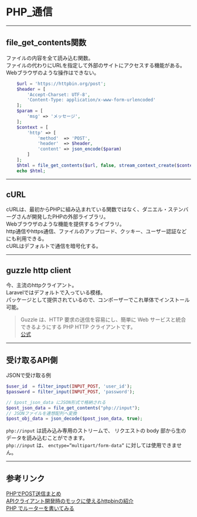 # PHP_通信

---

## file_get_contents関数

ファイルの内容を全て読み込む関数。  
ファイルの代わりにURLを指定して外部のサイトにアクセスする機能がある。  
Webブラウザのような操作はできない。  

``` php : post例
    $url = 'https://httpbin.org/post';
    $header = [
        'Accept-Charset: UTF-8',
        'Content-Type: application/x-www-form-urlencoded'
    ];
    $param = [
        'msg' => 'メッセージ',
    ];
    $context = [
        'http' => [
            'method'  => 'POST',
            'header'  => $header,
            'content' => json_encode($param)
        ]
    ];
    $html = file_get_contents($url, false, stream_context_create($context));
    echo $html;
```

---

## cURL

cURLは、最初からPHPに組み込まれている関数ではなく、ダニエル・ステンバーグさんが開発したPHPの外部ライブラリ。  
Webブラウザのような機能を提供するライブラリ。  
http通信やhttps通信、ファイルのアップロード、クッキー、ユーザー認証などにも利用できる。  
cURLはデフォルトで通信を暗号化する。  

---

## guzzle http client

今、主流のhttpクライアント。  
Laravelではデフォルトで入っている模様。  
パッケージとして提供されているので、コンポーザーでこれ単体でインストール可能。  

>Guzzle は、HTTP 要求の送信を容易にし、簡単に Web サービスと統合できるようにする PHP HTTP クライアントです。  
[公式](https://docs.guzzlephp.org/en/stable/)  

---

## 受け取るAPI側

JSONで受け取る例  

``` php
$user_id  = filter_input(INPUT_POST, 'user_id');
$password = filter_input(INPUT_POST, 'password');

// $post_json_data にJSON形式で格納される
$post_json_data = file_get_contents("php://input");
// JSONファイルを連想配列へ変換
$post_obj_data = json_decode($post_json_data, true);
```

`php://input` は読み込み専用のストリームで、 リクエストの body 部から生のデータを読み込むことができます。  
`php://input` は、 `enctype=”multipart/form-data”` に対しては使用できません。  

---

## 参考リンク

[PHPでPOST送信まとめ](https://qiita.com/okdyy75/items/d21eb95f01b28f945cc6)  
[APIクライアント開発時のモックに使えるhttpbinの紹介](https://qiita.com/sameyasu/items/adacceb8a1bee893599b)  
[PHP でルーターを書いてみる](https://zenn.dev/iamwanabi/articles/52326ab451373b)  
